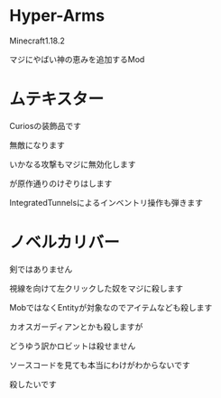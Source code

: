 # Hyper-Arms
Minecraft1.18.2

マジにやばい神の恵みを追加するMod

# ムテキスター

Curiosの装飾品です

無敵になります

いかなる攻撃もマジに無効化します

が原作通りのけぞりはします

IntegratedTunnelsによるインベントリ操作も弾きます

# ノベルカリバー

剣ではありません

視線を向けて左クリックした奴をマジに殺します

MobではなくEntityが対象なのでアイテムなども殺します

カオスガーディアンとかも殺しますが

どうゆう訳かロビットは殺せません

ソースコードを見ても本当にわけがわからないです

殺したいです
